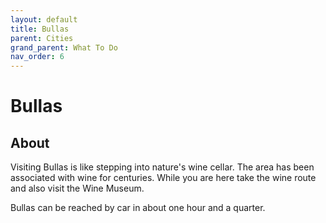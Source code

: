 ```yaml
---
layout: default
title: Bullas
parent: Cities
grand_parent: What To Do
nav_order: 6
---
```


# Bullas

## About

Visiting Bullas is like stepping into nature's wine cellar. The area has been associated with wine for centuries. While you are here take the wine route and also visit the Wine Museum.

Bullas can be reached by car in about one hour and a quarter.


